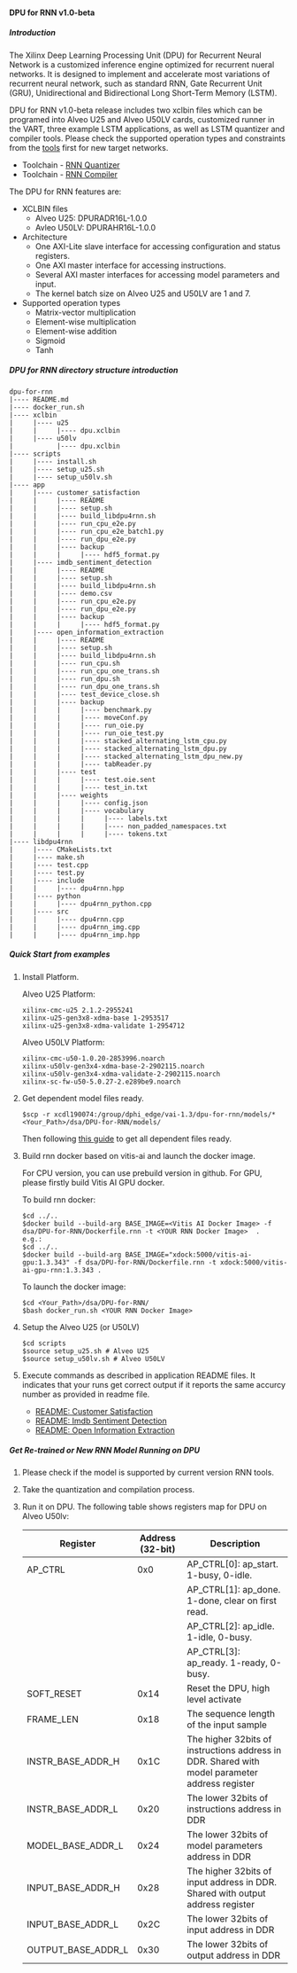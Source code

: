 #### DPU for RNN v1.0-beta
##### Introduction

The Xilinx Deep Learning Processing Unit (DPU) for Recurrent Neural Network is a customized inference engine optimized for recurrent nueral networks. It is designed to implement and accelerate most variations of recurrent neural network, such as standard RNN, Gate Recurrent Unit (GRU), Unidirectional and Bidirectional Long Short-Term Memory (LSTM). 

DPU for RNN v1.0-beta release includes two xclbin files which can be programed into Alveo U25 and Alveo U50LV cards, customized runner in the VART, three example LSTM applications, as well as LSTM quantizer and compiler tools. Please check the supported operation types and constraints from the [tools](../../tools/RNN) first for new target networks.
- Toolchain - [RNN Quantizer](../../tools/RNN/rnn_quantizer)
- Toolchain - [RNN Compiler](../../tools/RNN/rnn_compiler)

The DPU for RNN features are:
- XCLBIN files
    - Alveo U25: DPURADR16L-1.0.0
    - Avleo U50LV: DPURAHR16L-1.0.0
- Architecture
    - One AXI-Lite slave interface for accessing configuration and status registers.
    - One AXI master interface for accessing instructions.
    - Several AXI master interfaces for accessing model parameters and input.
    - The kernel batch size on Alveo U25 and U50LV are 1 and 7.
- Supported operation types
    - Matrix-vector multiplication
    - Element-wise multiplication
    - Element-wise addition
    - Sigmoid
    - Tanh
##### DPU for RNN directory structure introduction

    dpu-for-rnn
    |---- README.md
    |---- docker_run.sh
    |---- xclbin
    |     |---- u25
    |     |     |---- dpu.xclbin
    |     |---- u50lv
    |           |---- dpu.xclbin
    |---- scripts
    |     |---- install.sh
    |     |---- setup_u25.sh
    |     |---- setup_u50lv.sh
    |---- app
    |     |---- customer_satisfaction
    |     |     |---- README
    |     |     |---- setup.sh
    |     |     |---- build_libdpu4rnn.sh
    |     |     |---- run_cpu_e2e.py 
    |     |     |---- run_cpu_e2e_batch1.py 
    |     |     |---- run_dpu_e2e.py 
    |     |     |---- backup
    |     |     |     |---- hdf5_format.py
    |     |---- imdb_sentiment_detection
    |     |     |---- README
    |     |     |---- setup.sh
    |     |     |---- build_libdpu4rnn.sh
    |     |     |---- demo.csv 
    |     |     |---- run_cpu_e2e.py 
    |     |     |---- run_dpu_e2e.py 
    |     |     |---- backup
    |     |     |     |---- hdf5_format.py
    |     |---- open_information_extraction
    |     |     |---- README
    |     |     |---- setup.sh
    |     |     |---- build_libdpu4rnn.sh
    |     |     |---- run_cpu.sh 
    |     |     |---- run_cpu_one_trans.sh 
    |     |     |---- run_dpu.sh 
    |     |     |---- run_dpu_one_trans.sh 
    |     |     |---- test_device_close.sh 
    |     |     |---- backup
    |     |     |     |---- benchmark.py
    |     |     |     |---- moveConf.py
    |     |     |     |---- run_oie.py
    |     |     |     |---- run_oie_test.py
    |     |     |     |---- stacked_alternating_lstm_cpu.py
    |     |     |     |---- stacked_alternating_lstm_dpu.py
    |     |     |     |---- stacked_alternating_lstm_dpu_new.py
    |     |     |     |---- tabReader.py
    |     |     |---- test 
    |     |     |     |---- test.oie.sent
    |     |     |     |---- test_in.txt
    |     |     |---- weights 
    |     |     |     |---- config.json
    |     |     |     |---- vocabulary 
    |     |     |     |     |---- labels.txt
    |     |     |     |     |---- non_padded_namespaces.txt
    |     |     |     |     |---- tokens.txt
    |---- libdpu4rnn
    |     |---- CMakeLists.txt
    |     |---- make.sh 
    |     |---- test.cpp
    |     |---- test.py
    |     |---- include
    |     |     |---- dpu4rnn.hpp
    |     |---- python
    |     |     |---- dpu4rnn_python.cpp
    |     |---- src
    |     |     |---- dpu4rnn.cpp
    |     |     |---- dpu4rnn_img.cpp
    |     |     |---- dpu4rnn_imp.hpp

##### Quick Start from examples
1. Install Platform.
    
    Alveo U25 Platform:
    ```
    xilinx-cmc-u25 2.1.2-2955241
    xilinx-u25-gen3x8-xdma-base 1-2953517
    xilinx-u25-gen3x8-xdma-validate 1-2954712
    ```
    Alveo U50LV Platform:
    ```
    xilinx-cmc-u50-1.0.20-2853996.noarch
    xilinx-u50lv-gen3x4-xdma-base-2-2902115.noarch
    xilinx-u50lv-gen3x4-xdma-validate-2-2902115.noarch
    xilinx-sc-fw-u50-5.0.27-2.e289be9.noarch
    ```
2. Get dependent model files ready.
    ```
    $scp -r xcdl190074:/group/dphi_edge/vai-1.3/dpu-for-rnn/models/* <Your_Path>/dsa/DPU-for-RNN/models/
    ```
    Then following [this guide](models/README.md) to get all dependent files ready.

3. Build rnn docker based on vitis-ai and launch the docker image.
    
    For CPU version, you can use prebuild version in github. For GPU, please firstly build Vitis AI GPU docker. 
    
    To build rnn docker:
    ```    
    $cd ../.. 
    $docker build --build-arg BASE_IMAGE=<Vitis AI Docker Image> -f dsa/DPU-for-RNN/Dockerfile.rnn -t <YOUR RNN Docker Image>  .
    e.g.:
    $cd ../..
    $docker build --build-arg BASE_IMAGE="xdock:5000/vitis-ai-gpu:1.3.343" -f dsa/DPU-for-RNN/Dockerfile.rnn -t xdock:5000/vitis-ai-gpu-rnn:1.3.343 . 
    ```    
    To launch the docker image:
    ```    
    $cd <Your_Path>/dsa/DPU-for-RNN/
    $bash docker_run.sh <YOUR RNN Docker Image>
    ```
4. Setup the Alveo U25 (or U50LV)
    ``` 
    $cd scripts
    $source setup_u25.sh # Alveo U25
    $source setup_u50lv.sh # Alveo U50LV
    ```
5. Execute commands as described in application README files. It indicates that your runs get correct output if it reports the same accurcy number as provided in readme file. 
    - [README: Customer Satisfaction](app/customer_satisfaction/README.md)
    - [README: Imdb Sentiment Detection](app/imdb_sentiment_detection/README.md)
    - [README: Open Information Extraction](app/open_information_extraction/README.md)

##### Get Re-trained or New RNN Model Running on DPU
1. Please check if the model is supported by current version RNN tools.
2. Take the quantization and compilation process.
3. Run it on DPU. The following table shows registers map for DPU on Alveo U50lv:
    
    | Register | Address (32-bit) | Description |
    |----------|------------------|-------------|
    | AP_CTRL  | 0x0              | AP_CTRL[0]: ap_start. 1-busy, 0-idle.|
    |          |                  | AP_CTRL[1]: ap_done. 1-done, clear on first read.|
    |          |                  | AP_CTRL[2]: ap_idle. 1-idle, 0-busy.|
    |          |                  | AP_CTRL[3]: ap_ready. 1-ready, 0-busy. |
    | SOFT_RESET | 0x14           | Reset the DPU, high level activate |
    | FRAME_LEN | 0x18            | The sequence length of the input sample |
    | INSTR_BASE_ADDR_H | 0x1C    | The higher 32bits of instructions address in DDR. Shared with model parameter address register |
    | INSTR_BASE_ADDR_L | 0x20    | The lower 32bits of instructions address in DDR |
    | MODEL_BASE_ADDR_L | 0x24    | The lower 32bits of model parameters address in DDR |
    | INPUT_BASE_ADDR_H | 0x28    | The higher 32bits of input address in DDR. Shared with output address register |
    | INPUT_BASE_ADDR_L | 0x2C    | The lower 32bits of input address in DDR |
    | OUTPUT_BASE_ADDR_L | 0x30    | The lower 32bits of output address in DDR |

